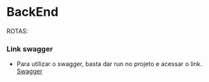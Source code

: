 # BackEnd

ROTAS:

### Link swagger
 - Para utilizar o swagger, basta dar run no projeto e acessar o link.
[Swagger](http://localhost:8080/swagger-ui/index.html#/)